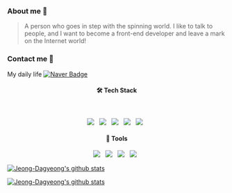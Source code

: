 ### About me 👋
>A person who goes in step with the spinning world.
>I like to talk to people, and I want to become a front-end developer and leave a mark on the Internet world!
</hr>

### Contact me 🙌
My daily life
[![Naver Badge](https://img.shields.io/badge/Blog-4aa158?style=flat-square&logo=blog&link=https://blog.naver.com/jdk6779)](https://blog.naver.com/jdk6779)
	

<h4 align="center"><b>🛠 Tech Stack</b></h4>
</br>
<p align="center">
<img src="https://img.shields.io/badge/HTML5-E34F26?style=flat-square&logo=HTML5&logoColor=white"/></a> &nbsp
<img src="https://img.shields.io/badge/CSS3-1572B6?style=flat-square&logo=CSS3&logoColor=white"/></a> &nbsp
<img src="https://img.shields.io/badge/JavaScript-F7DF1E?style=flat-square&logo=JavaScript&logoColor=white"/></a> &nbsp
<img src="https://img.shields.io/badge/Vue.js-46a327?style=flat-square&logo=Vue.js&logoColor=white"/></a> &nbsp
<img src="https://img.shields.io/badge/MONGODB-1e9e44?style=flat-square&logo=MONGODB&logoColor=white"/></a> &nbsp

<br/>
<h4 align="center"><b>👀 Tools</b></h4>
<p align="center">
<img src="https://img.shields.io/badge/TRELLO-306bb0?style=flat-square&logo=TRELLO&logoColor=white"/></a> &nbsp
<img src="https://img.shields.io/badge/FIGMA-c8a32?style=flat-square&logo=FIGMA&logoColor=white"/></a> &nbsp
<img src="https://img.shields.io/badge/GITHUB-120801?style=flat-square&logo=GITHUB&logoColor=white"/></a> &nbsp
<img src="https://img.shields.io/badge/POSTMAN-ff8221?style=flat-square&logo=POSTMAN&logoColor=white"/></a> &nbsp
<br/>


[![Jeong-Dagyeong's github stats](https://github-readme-stats.vercel.app/api/top-langs/?username=Jeong-Dagyeong&show_icons=true&hide_border=true&title_color=004386&icon_color=004386&layout=compact)](https://github.com/Jeong-Dagyeong)

 [![Jeong-Dagyeong's github stats](https://github-readme-stats.vercel.app/api?username=Jeong-Dagyeong)](https://github.com/anuraghazra/github-readme-stats)


